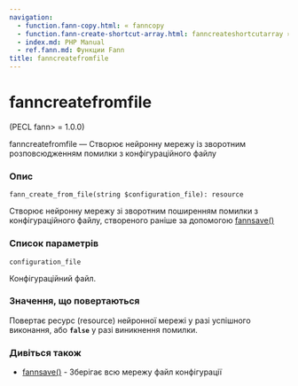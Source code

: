 ```yaml
---
navigation:
  - function.fann-copy.html: « fanncopy
  - function.fann-create-shortcut-array.html: fanncreateshortcutarray »
  - index.md: PHP Manual
  - ref.fann.md: Функции Fann
title: fanncreatefromfile
---
```

# fanncreatefromfile

(PECL fann> = 1.0.0)

fanncreatefromfile — Створює нейронну мережу із зворотним розповсюдженням помилки з конфігураційного файлу

### Опис

```methodsynopsis
fann_create_from_file(string $configuration_file): resource
```

Створює нейронну мережу зі зворотним поширенням помилки з конфігураційного файлу, створеного раніше за допомогою [fannsave()](function.fann-save.html)

### Список параметрів

`configuration_file`

Конфігураційний файл.

### Значення, що повертаються

Повертає ресурс (resource) нейронної мережі у разі успішного виконання, або **`false`** у разі виникнення помилки.

### Дивіться також

-   [fannsave()](function.fann-save.html) - Зберігає всю мережу файл конфігурації
